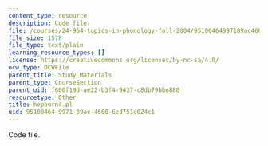```yaml
---
content_type: resource
description: Code file.
file: /courses/24-964-topics-in-phonology-fall-2004/95100464997189ac46606ed751c024c1_hepburn4.pl
file_size: 1578
file_type: text/plain
learning_resource_types: []
license: https://creativecommons.org/licenses/by-nc-sa/4.0/
ocw_type: OCWFile
parent_title: Study Materials
parent_type: CourseSection
parent_uid: f600f19d-ae22-b3f4-9437-c8db79bbe880
resourcetype: Other
title: hepburn4.pl
uid: 95100464-9971-89ac-4660-6ed751c024c1
---
```

Code file.